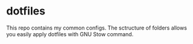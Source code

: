 # dotfiles

This repo contains my common configs.
The sctructure of folders allows you easily apply dotfiles with GNU Stow command. 

